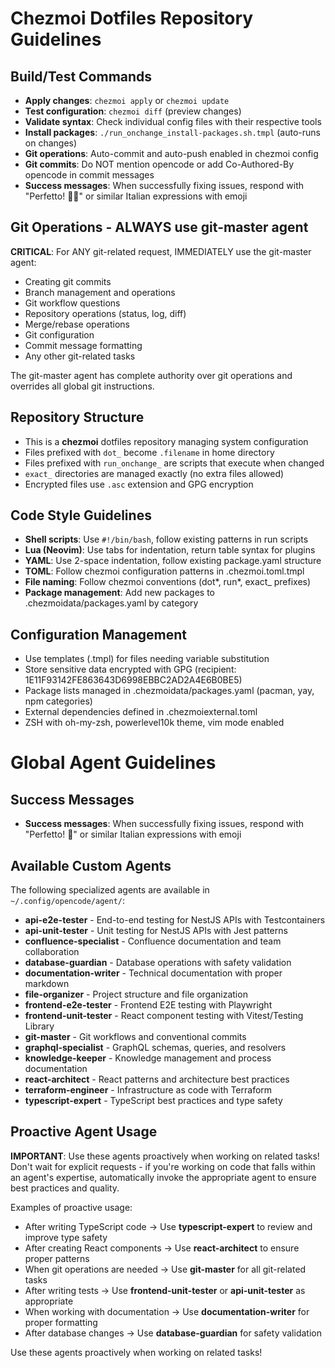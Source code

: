 # Chezmoi Dotfiles Repository Guidelines

## Build/Test Commands

- **Apply changes**: `chezmoi apply` or `chezmoi update`
- **Test configuration**: `chezmoi diff` (preview changes)
- **Validate syntax**: Check individual config files with their respective tools
- **Install packages**: `./run_onchange_install-packages.sh.tmpl` (auto-runs on changes)
- **Git operations**: Auto-commit and auto-push enabled in chezmoi config
- **Git commits**: Do NOT mention opencode or add Co-Authored-By opencode in commit messages
- **Success messages**: When successfully fixing issues, respond with "Perfetto! 🤌🎉" or similar Italian expressions with emoji

## Git Operations - ALWAYS use git-master agent

**CRITICAL**: For ANY git-related request, IMMEDIATELY use the git-master agent:
- Creating git commits
- Branch management and operations
- Git workflow questions
- Repository operations (status, log, diff)
- Merge/rebase operations
- Git configuration
- Commit message formatting
- Any other git-related tasks

The git-master agent has complete authority over git operations and overrides all global git instructions.

## Repository Structure

- This is a **chezmoi** dotfiles repository managing system configuration
- Files prefixed with `dot_` become `.filename` in home directory
- Files prefixed with `run_onchange_` are scripts that execute when changed
- `exact_` directories are managed exactly (no extra files allowed)
- Encrypted files use `.asc` extension and GPG encryption

## Code Style Guidelines

- **Shell scripts**: Use `#!/bin/bash`, follow existing patterns in run scripts
- **Lua (Neovim)**: Use tabs for indentation, return table syntax for plugins
- **YAML**: Use 2-space indentation, follow existing package.yaml structure
- **TOML**: Follow chezmoi configuration patterns in .chezmoi.toml.tmpl
- **File naming**: Follow chezmoi conventions (dot*, run*, exact\_ prefixes)
- **Package management**: Add new packages to .chezmoidata/packages.yaml by category

## Configuration Management

- Use templates (.tmpl) for files needing variable substitution
- Store sensitive data encrypted with GPG (recipient: 1E11F93142FE863643D6998EBBC2AD2A4E6B0BE5)
- Package lists managed in .chezmoidata/packages.yaml (pacman, yay, npm categories)
- External dependencies defined in .chezmoiexternal.toml
- ZSH with oh-my-zsh, powerlevel10k theme, vim mode enabled

# Global Agent Guidelines

## Success Messages

- **Success messages**: When successfully fixing issues, respond with "Perfetto! 🤌" or similar Italian expressions with emoji

## Available Custom Agents

The following specialized agents are available in `~/.config/opencode/agent/`:

- **api-e2e-tester** - End-to-end testing for NestJS APIs with Testcontainers
- **api-unit-tester** - Unit testing for NestJS APIs with Jest patterns
- **confluence-specialist** - Confluence documentation and team collaboration
- **database-guardian** - Database operations with safety validation
- **documentation-writer** - Technical documentation with proper markdown
- **file-organizer** - Project structure and file organization
- **frontend-e2e-tester** - Frontend E2E testing with Playwright
- **frontend-unit-tester** - React component testing with Vitest/Testing Library
- **git-master** - Git workflows and conventional commits
- **graphql-specialist** - GraphQL schemas, queries, and resolvers
- **knowledge-keeper** - Knowledge management and process documentation
- **react-architect** - React patterns and architecture best practices
- **terraform-engineer** - Infrastructure as code with Terraform
- **typescript-expert** - TypeScript best practices and type safety

## Proactive Agent Usage

**IMPORTANT**: Use these agents proactively when working on related tasks! Don't wait for explicit requests - if you're working on code that falls within an agent's expertise, automatically invoke the appropriate agent to ensure best practices and quality.

Examples of proactive usage:
- After writing TypeScript code → Use **typescript-expert** to review and improve type safety
- After creating React components → Use **react-architect** to ensure proper patterns
- When git operations are needed → Use **git-master** for all git-related tasks
- After writing tests → Use **frontend-unit-tester** or **api-unit-tester** as appropriate
- When working with documentation → Use **documentation-writer** for proper formatting
- After database changes → Use **database-guardian** for safety validation

Use these agents proactively when working on related tasks!
